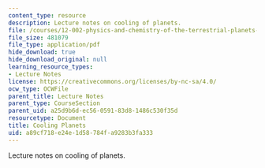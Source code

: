 ```yaml
---
content_type: resource
description: Lecture notes on cooling of planets.
file: /courses/12-002-physics-and-chemistry-of-the-terrestrial-planets-fall-2008/a89cf718e24e1d58784fa9283b3fa333_MIT12_002f08_lec18.pdf
file_size: 481079
file_type: application/pdf
hide_download: true
hide_download_original: null
learning_resource_types:
- Lecture Notes
license: https://creativecommons.org/licenses/by-nc-sa/4.0/
ocw_type: OCWFile
parent_title: Lecture Notes
parent_type: CourseSection
parent_uid: a25d9b6d-ec56-0591-83d8-1486c530f35d
resourcetype: Document
title: Cooling Planets
uid: a89cf718-e24e-1d58-784f-a9283b3fa333
---
```

Lecture notes on cooling of planets.